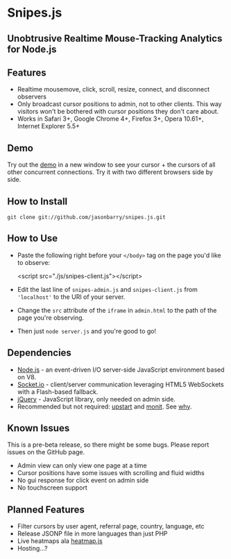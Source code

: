 # Snipes.js

Unobtrusive Realtime Mouse-Tracking Analytics for Node.js
---

## Features

  - Realtime mousemove, click, scroll, resize, connect, and disconnect observers
  - Only broadcast cursor positions to admin, not to other clients. This way visitors won't be bothered with cursor positions they don't care about.
  - Works in Safari 3+, Google Chrome 4+, Firefox 3+, Opera 10.61+, Internet Explorer 5.5+

## Demo

Try out the [demo](http://ve.kl7xwf7m.vesrv.com/admin.html) in a new window to see your cursor + the cursors of all other concurrent connections. Try it with two different browsers side by side.

## How to Install

    git clone git://github.com/jasonbarry/snipes.js.git

## How to Use

  - Paste the following right before your `</body>` tag on the page you'd like to observe:

    &lt;script src="./js/snipes-client.js"&gt;&lt;/script&gt;
    
  - Edit the last line of `snipes-admin.js` and `snipes-client.js` from `'localhost'` to the URI of your server.
  - Change the `src` attribute of the `iframe` in `admin.html` to the path of the page you're observing.
  - Then just `node server.js` and you're good to go!

## Dependencies

  - [Node.js](http://nodejs.org) - an event-driven I/O server-side JavaScript environment based on V8.
  - [Socket.io](http://socket.io) - client/server communication leveraging HTML5 WebSockets with a Flash-based fallback.
  - [jQuery](http://jquery.com) - JavaScript library, only needed on admin side.
  - Recommended but not required: [upstart](http://upstart.ubuntu.com/) and [monit](http://mmonit.com/monit/). See [why](http://howtonode.org/deploying-node-upstart-monit).

## Known Issues

This is a pre-beta release, so there might be some bugs. Please report issues on the GitHub page.

  - Admin view can only view one page at a time
  - Cursor positions have some issues with scrolling and fluid widths
  - No gui response for click event on admin side
  - No touchscreen support

## Planned Features

  - Filter cursors by user agent, referral page, country, language, etc
  - Release JSONP file in more languages than just PHP
  - Live heatmaps ala [heatmap.js](http://www.patrick-wied.at/static/heatmapjs/)
  - Hosting...?